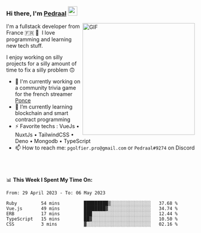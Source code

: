 ### Hi there, I'm <a href="https://pedraal.dev" target="_blank">Pedraal</a> <img src="https://media.giphy.com/media/hvRJCLFzcasrR4ia7z/giphy.gif" width="25px">
<img align="right" alt="GIF" src="https://pedraal.dev/avatar.png" width="300" height="300" />

I'm a fullstack developer from France 🇫🇷 🥖 &nbsp;I love programming and learning new
tech stuff.

I enjoy working on silly projects for a silly amount of time to fix a silly problem 🙃

- 🔭  I'm currently working on a community trivia game for the french streamer <a href="https://twitch.tv/ponce" target="_blank">Ponce</a>
- 🌱 I’m currently learning blockchain and smart contract programming
- ⚡ Favorite techs : VueJs &bull; NuxtJs &bull; TailwindCSS &bull; Deno &bull; Mongodb &bull; TypeScript
- 📫 How to reach me: `pgolfier.pro@gmail.com` or `Pedraal#9274` on Discord

<br>
<br>

📊 **This Week I Spent My Time On:**
<!--START_SECTION:waka-->

```text
From: 29 April 2023 - To: 06 May 2023

Ruby         54 mins         █████████▒░░░░░░░░░░░░░░░   37.68 %
Vue.js       49 mins         ████████▓░░░░░░░░░░░░░░░░   34.74 %
ERB          17 mins         ███░░░░░░░░░░░░░░░░░░░░░░   12.44 %
TypeScript   15 mins         ██▓░░░░░░░░░░░░░░░░░░░░░░   10.50 %
CSS          3 mins          ▓░░░░░░░░░░░░░░░░░░░░░░░░   02.16 %
```

<!--END_SECTION:waka-->
